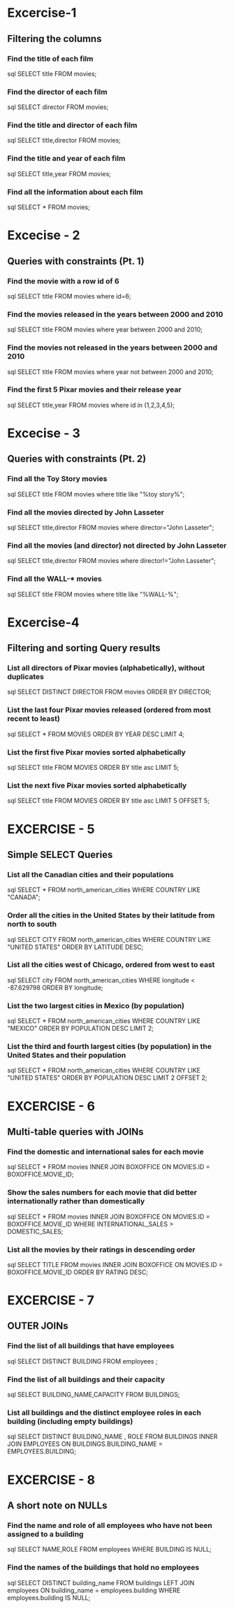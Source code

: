 # Excercise-1

## Filtering the columns

### Find the title of each film

sql
SELECT title 
FROM movies;


### Find the director of each film

sql
SELECT director 
FROM movies;


### Find the title and director of each film

sql
SELECT title,director 
FROM movies;


### Find the title and year of each film

sql
SELECT title,year 
FROM movies;


### Find all the information about each film

sql
SELECT * 
FROM movies;


# Excecise - 2

## Queries with constraints (Pt. 1)

### Find the movie with a row id of 6

sql
SELECT title 
FROM movies 
where id=6;


### Find the movies released in the years between 2000 and 2010

sql
SELECT title FROM movies where year between 2000 and 2010;


### Find the movies not released in the years between 2000 and 2010

sql
SELECT title FROM movies where year not between 2000 and 2010;


### Find the first 5 Pixar movies and their release year

sql
SELECT title,year FROM movies where id in (1,2,3,4,5);


# Excecise - 3

## Queries with constraints (Pt. 2)

### Find all the Toy Story movies 

sql
SELECT title FROM movies where title like "%toy story%";


### Find all the movies directed by John Lasseter

sql
SELECT title,director FROM movies where director="John Lasseter";


### Find all the movies (and director) not directed by John Lasseter

sql
SELECT title,director FROM movies where director!="John Lasseter";


### Find all the WALL-* movies

sql
SELECT title FROM movies where title like "%WALL-%";


# Excercise-4

## Filtering and sorting Query results

### List all directors of Pixar movies (alphabetically), without duplicates

 sql
SELECT DISTINCT DIRECTOR FROM movies ORDER BY DIRECTOR;


### List the last four Pixar movies released (ordered from most recent to least)

sql
SELECT * FROM MOVIES ORDER BY YEAR DESC LIMIT 4;


### List the first five Pixar movies sorted alphabetically

sql
SELECT title FROM MOVIES ORDER BY title asc LIMIT 5;


### List the next five Pixar movies sorted alphabetically

sql
SELECT title FROM MOVIES ORDER BY title asc LIMIT 5 OFFSET 5;


# EXCERCISE - 5

## Simple SELECT Queries

### List all the Canadian cities and their populations 

sql
SELECT * FROM north_american_cities WHERE COUNTRY LIKE "CANADA";


### Order all the cities in the United States by their latitude from north to south

sql
SELECT CITY
FROM north_american_cities 
WHERE COUNTRY LIKE "UNITED STATES" 
ORDER BY LATITUDE DESC;


### List all the cities west of Chicago, ordered from west to east

sql
SELECT city
FROM north_american_cities
WHERE longitude < -87.629798
ORDER BY longitude;


### List the two largest cities in Mexico (by population)

sql
SELECT *
FROM north_american_cities
WHERE COUNTRY LIKE "MEXICO"
ORDER BY POPULATION DESC
LIMIT 2;


### List the third and fourth largest cities (by population) in the United States and their population

sql
SELECT *
FROM north_american_cities
WHERE COUNTRY LIKE "UNITED STATES"
ORDER BY POPULATION DESC
LIMIT 2 OFFSET 2;


# EXCERCISE - 6

## Multi-table queries with JOINs

### Find the domestic and international sales for each movie

sql
SELECT *
FROM movies
INNER JOIN BOXOFFICE
ON MOVIES.ID = BOXOFFICE.MOVIE_ID;


### Show the sales numbers for each movie that did better internationally rather than domestically

sql
SELECT *
FROM movies
INNER JOIN BOXOFFICE
ON MOVIES.ID = BOXOFFICE.MOVIE_ID
WHERE INTERNATIONAL_SALES > DOMESTIC_SALES;


### List all the movies by their ratings in descending order

sql
SELECT TITLE
FROM movies
INNER JOIN BOXOFFICE
ON MOVIES.ID = BOXOFFICE.MOVIE_ID
ORDER BY RATING DESC;


# EXCERCISE - 7

## OUTER JOINs

### Find the list of all buildings that have employees

sql
SELECT DISTINCT BUILDING
FROM employees
;


### Find the list of all buildings and their capacity

sql
SELECT BUILDING_NAME,CAPACITY
FROM BUILDINGS;


### List all buildings and the distinct employee roles in each building (including empty buildings)

sql
SELECT DISTINCT BUILDING_NAME , ROLE
FROM BUILDINGS
INNER JOIN EMPLOYEES 
ON BUILDINGS.BUILDING_NAME = EMPLOYEES.BUILDING;


# EXCERCISE - 8

## A short note on NULLs

### Find the name and role of all employees who have not been assigned to a building

sql
SELECT  NAME,ROLE FROM employees WHERE BUILDING IS NULL;


### Find the names of the buildings that hold no employees

sql
SELECT DISTINCT building_name
FROM buildings
LEFT JOIN employees
    ON building_name = employees.building
WHERE employees.building IS NULL;


